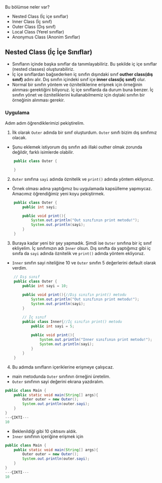 Bu bölümse neler var?
- Nested Class (İç içe sınıflar)
- Inner Class (İç sınıf)
- Outer Class (Dış sınıf)
- Local Class (Yerel sınıflar)
- Anonymus Class (Anonim Sınıflar)


## Nested Class (İç İçe Sınıflar)
- Sınıfların içinde başka sınıflar da tanımlayabiliriz. Bu şekilde iç içe sınıflar (nested classes) oluşturabiliriz.
- İç içe sınıflardan bağsederken iç sınıfın dışındaki sınıf __outher class(dış sınıf)__ adını alır. Dış sınıfın içindeki sınıf içe __inner class(iç sınıf)__ olur.
- Normal bir sınıfın yöntem ve özniteliklerine erişmek için örneğinin alınması gerektiğini biliyoruz. İç içe sınıflarda da durum buna benzer. İç sınıfın yönet ve özniteliklerini kullanabilmemiz için dıştaki sınıfın bir örneğinin alınması gerekir.





### Uygulama
Adım adım öğrendiklerimizi pekiştirelim.
1. İlk olarak `Outer` adında bir sınıf oluşturdum. `Outer` sınıfı bizim dış sınıfımız olacak.
- Şunu eklemek istiyorum dış sınıfın adı illaki outher olmak zorunda değildir, farklı isimlerde olabilir.
```java
    public class Outer {

    }
```
2. `Outer` sınıfına `sayi` adında öznitelik ve `print()` adında yöntem ekliyoruz. 
- Örnek olması adına yaptığımız bu uygulamada kapsülleme yapmıycaz. Amacımız öğrendiğimiz yeni koyu pekiştirmek.
```java
    public class Outer {
        public int sayi;

        public void print(){
            System.out.println("Out sınıfının print metodu!");
            System.out.println(sayi);
        }
    }
```
3. Buraya kadar yeni bir şey yapmadık. Şimdi ise `Outer` sınıfına bir iç sınıf ekliyelim. İç sınıfımızın adı `Inner` olsun. Dış sınıfta da yaptığımız gibi iç sınıfa da `sayi` adında öznitelik ve `print()` adında yöntem ekliyoruz.
- `Inner` sınıfın sayi niteliğine 10 ve `Outer` sınıfın 5 değerlerini default olarak verdim.
```java
    // Dış sınıf
    public class Outer {
        public int sayi = 10;
        
        public void print(){//Dış sınıfın print() metodu
            System.out.println("Out sınıfının print metodu!");
            System.out.println(sayi);
        }

        // İç sınıf
        public class Inner{//İç sınıfın print() metodu
            public int sayi = 5;
            
            public void print(){
                System.out.println("Inner sınıfının print metodu!");
                System.out.println(sayi);
            }
        }
    }
```
4. Bu adımda sınıfların içeriklerine erişmeye çalışıcaz.
- main metodunda `Outer` sınıfının örneğini üretelim.
- `Outer` sınıfının sayi değerini ekrana yazdıralım.
```java
public class Main {
    public static void main(String[] args){
        Outer outer = new Outer();
        System.out.println(outer.sayi);
    }
}
---ÇIKTI---
10
```
- Beklenildiği gibi 10 çıktısını aldık.
- `Inner` sınıfının içeriğine erişmek için 
```java
public class Main {
    public static void main(String[] args){
        Outer outer = new Outer();
        System.out.println(outer.sayi);
    }
}
---ÇIKTI---
10